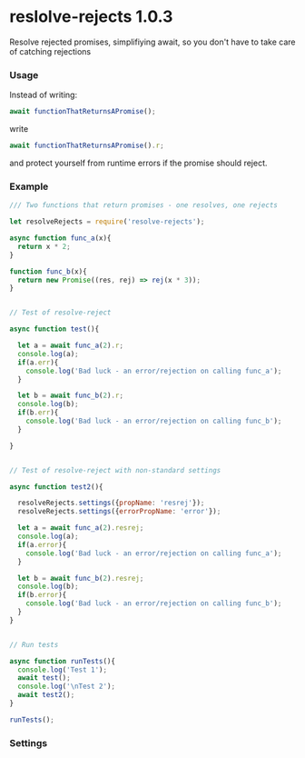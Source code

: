 # reslolve-rejects 1.0.3

Resolve rejected promises, simplifiying await,
so you don't have to take care of catching rejections

### Usage
Instead of writing:

```javascript
await functionThatReturnsAPromise();
```

write

```javascript
await functionThatReturnsAPromise().r;
```

and protect yourself from runtime errors if the promise should reject.

### Example

```javascript
/// Two functions that return promises - one resolves, one rejects

let resolveRejects = require('resolve-rejects');

async function func_a(x){
  return x * 2;
}

function func_b(x){
  return new Promise((res, rej) => rej(x * 3));
}


// Test of resolve-reject

async function test(){

  let a = await func_a(2).r;
  console.log(a);
  if(a.err){
    console.log('Bad luck - an error/rejection on calling func_a');
  }

  let b = await func_b(2).r;
  console.log(b);
  if(b.err){
    console.log('Bad luck - an error/rejection on calling func_b');
  }

}


// Test of resolve-reject with non-standard settings

async function test2(){

  resolveRejects.settings({propName: 'resrej'});
  resolveRejects.settings({errorPropName: 'error'});

  let a = await func_a(2).resrej;
  console.log(a);
  if(a.error){
    console.log('Bad luck - an error/rejection on calling func_a');
  }

  let b = await func_b(2).resrej;
  console.log(b);
  if(b.error){
    console.log('Bad luck - an error/rejection on calling func_b');
  }
}


// Run tests

async function runTests(){
  console.log('Test 1');
  await test();
  console.log('\nTest 2');
  await test2();
}

runTests();
```

### Settings
